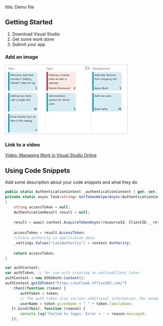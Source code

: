 ﻿title: Demo file

## Getting Started ##
1. Download Visual Studio
2. Get some work done
3. Submit your app



### Add an image

![](.\media\kanban.jpg)




### Link to a video

[Video: Managing Work in Visual Studio Online](http://channel9.msdn.com/Events/Visual-Studio/Connect-event-2014/212 "Video: Managing Work in Visual Studio Online")



## Using Code Snippets

Add some description about your code snippets and what they do

<!-- BEGINSECTION class="tabbedCodeSnippets" -->

```cs
public static AuthenticationContext _authenticationContext { get; set; } 
private static async Task<string> GetTokenHelperAsync(AuthenticationContext context, string resourceId)
{
    string accessToken = null;
    AuthenticationResult result = null;

    result = await context.AcquireTokenAsync(resourceId, ClientID, _returnUri);

    accessToken = result.AccessToken;
    //Store authority in application data.
    _settings.Values["LastAuthority"] = context.Authority;

    return accessToken;
}
```
```javascript
var authContext;
var authToken; // for use with creating an outlookClient later.
authContext = new O365Auth.Context();
authContext.getIdToken("https://outlook.office365.com/")
   .then((function (token) {
       authToken = token;
	   // The auth token also carries additional information. For example:	
       userName = token.givenName + " " + token.familyName;
   }).bind(this), function (reason) {
       console.log('Failed to login. Error = ' + reason.message);
   });

```
<!-- ENDSECTION -->
